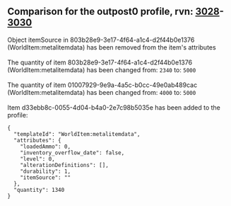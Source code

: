 ## Comparison for the outpost0 profile, rvn: [3028](https://github.com/PRO100KatYT/FortniteProfileRevisions/tree/main/profiles/outpost0/3028%20outpost0.json)-[3030](https://github.com/PRO100KatYT/FortniteProfileRevisions/tree/main/profiles/outpost0/3030%20outpost0.json)

Object itemSource in 803b28e9-3e17-4f64-a1c4-d2f44b0e1376 (WorldItem:metalitemdata) has been removed from the item's attributes
<br><br>
The quantity of item 803b28e9-3e17-4f64-a1c4-d2f44b0e1376 (WorldItem:metalitemdata) has been changed from: `2340` to: `5000`
<br><br>
The quantity of item 01007929-9e9a-4a5c-b0cc-49e0ab489cac (WorldItem:metalitemdata) has been changed from: `4000` to: `5000`
<br><br>
Item d33ebb8c-0055-4d04-b4a0-2e7c98b5035e has been added to the profile:

```
{
  "templateId": "WorldItem:metalitemdata",
  "attributes": {
    "loadedAmmo": 0,
    "inventory_overflow_date": false,
    "level": 0,
    "alterationDefinitions": [],
    "durability": 1,
    "itemSource": ""
  },
  "quantity": 1340
}
```

<br><br>
